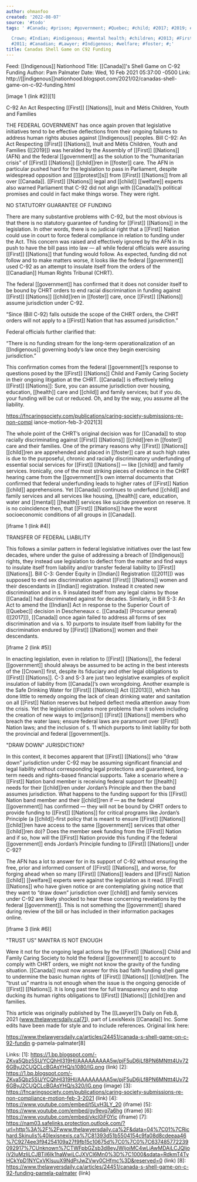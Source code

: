 ```yaml
---
author: ohmanfoo
created: '2022-08-07'
source: '#todo'
tags: ' #Canada; #prison; #government; #Quebec; #child; #2017; #2019; #protests; #

  Crown; #Indian; #indigenous; #mental health; #children; #2013; #First Nations; #protest;
  #2011; #Canadian; #Lawyer; #Indigenous; #welfare; #foster; #;'
title: Canadas Shell Game on C92 Funding
---
```


Feed: [[Indigenous]] Nationhood
Title: [[Canada]]'s Shell Game on C-92 Funding
Author: Pam Palmater
Date: Wed, 10 Feb 2021 05:37:00 -0500
Link: http://[[indigenous]]nationhood.blogspot.com/2021/02/canadas-shell-game-on-c-92-funding.html
 
[image 1 (link #2)][1]
 
C-92 An Act Respecting [[First]] [[Nations]], Inuit and Métis Children, Youth and 
Families
 
THE FEDERAL GOVERNMENT has once again proven that legislative initiatives tend 
to be effective deflections from their ongoing failures to address human rights 
abuses against [[Indigenous]] peoples. Bill C-92: An Act Respecting [[First]] [[Nations]], 
Inuit and Métis Children, Youth and Families ([[2019]]) was heralded by the Assembly
of [[First]] [[Nations]] (AFN) and the federal [[government]] as the solution to the 
“humanitarian crisis” of [[First]] [[Nations]] [[child]]ren in [[foster]] care. The AFN in 
particular pushed hard for the legislation to pass in Parliament, despite 
widespread opposition and [[[[protest]]s]] from [[First]] [[Nations]] from all over [[Canada]]. 
[[First]] [[Nations]] legal and [[child]] [[welfare]] experts also warned Parliament that C-92 
did not align with [[Canada]]’s political promises and could in fact make things 
worse. They were right.
 
NO STATUTORY GUARANTEE OF FUNDING
 
There are many substantive problems with C-92, but the most obvious is that 
there is no statutory guarantee of funding for [[First]] [[Nations]] in the legislation.
In other words, there is no judicial right that a [[First]] Nation could use in 
court to force federal compliance in relation to funding under the Act. This 
concern was raised and effectively ignored by the AFN in its push to have the 
bill pass into law — all while federal officials were assuring [[First]] [[Nations]] 
that funding would follow. As expected, funding did not follow and to make 
matters worse, it looks like the federal [[government]] used C-92 as an attempt to 
insulate itself from the orders of the [[Canadian]] Human Rights Tribunal (CHRT).
 
The federal [[government]] has confirmed that it does not consider itself to be 
bound by CHRT orders to end racial discrimination in funding against [[First]] 
[[Nations]] [[child]]ren in [[foster]] care, once [[First]] [[Nations]] assume jurisdiction under 
C-92.
 
“Since (Bill C-92) falls outside the scope of the CHRT orders, the CHRT orders 
will not apply to a [[First]] Nation that has assumed jurisdiction.”
 
Federal officials further clarified that:
 
“There is no funding stream for the long-term operationalization of an 
[[Indigenous]] governing body’s law once they begin exercising jurisdiction.”
 
This confirmation comes from the federal [[government]]’s response to questions 
posed by the [[First]] [[Nations]] Child and Family Caring Society in their ongoing 
litigation at the CHRT. [[Canada]] is effectively telling [[First]] [[Nations]]: Sure, you 
can assume jurisdiction over housing, education, [[health]] care and [[child]] and 
family services; but if you do, your funding will be cut or reduced. Oh, and by 
the way, you assume all the liability.
 
https://fncaringsociety.com/publications/caring-society-submissions-re-non-compl
iance-motion-feb-3-2021[3]
 
The whole point of the CHRT’s original decision was for [[Canada]] to stop racially 
discriminating against [[First]] [[Nations]] [[child]]ren in [[foster]] care and their families.
One of the primary reasons why [[First]] [[Nations]] [[child]]ren are apprehended and placed
in [[foster]] care at such high rates is due to the purposeful, chronic and racially
discriminatory underfunding of essential social services for [[First]] [[Nations]] — 
like [[child]] and family services. Ironically, one of the most striking pieces of 
evidence in the CHRT hearing came from the [[government]]’s own internal documents 
that confirmed that federal underfunding leads to higher rates of [[First]] Nation 
[[child]] apprehensions. Yet [[Canada]] continues to underfund [[child]] and family services
and all services like housing, [[health]] care, education, water and [[mental]] [[health]] 
services like suicide prevention on reserve. It is no coincidence then, that 
[[First]] [[Nations]] have the worst socioeconomic conditions of all groups in [[Canada]].
 
[iframe 1 (link #4)]
 
TRANSFER OF FEDERAL LIABILITY
 
This follows a similar pattern in federal legislative initiatives over the last 
few decades, where under the guise of addressing a breach of [[Indigenous]] rights, 
they instead use legislation to deflect from the matter and find ways to 
insulate itself from liability and/or transfer federal liability to [[First]] 
[[Nations]]. Bill C-3: Gender Equity in [[Indian]] Registration ([[2011]]) was supposed to 
end sex discrimination against [[First]] [[Nations]] women and their descendants in 
[[Indian]] registration. Instead it created new discrimination and in s. 9 insulated
itself from any legal claims by those [[Canada]] had discriminated against for 
decades. Similarly, in Bill S-3: An Act to amend the [[Indian]] Act in response to 
the Superior Court of [[Quebec]] decision in Descheneaux c. [[Canada]] (Procureur 
general) ([[2017]]), [[Canada]] once again failed to address all forms of sex 
discrimination and via s. 10 purports to insulate itself from liability for the 
discrimination endured by [[First]] [[Nations]] women and their descendants.
 
[iframe 2 (link #5)]
 
 
In enacting legislation, even in relation to [[First]] [[Nations]], the federal 
[[government]] should always be assumed to be acting in the best interests of the 
[[Crown]] first, despite its fiduciary and other legal obligations to [[First]] [[Nations]].
C-3 and S-3 are just two legislative examples of explicit insulation of 
liability from [[Canada]]’s own wrongdoing. Another example is the Safe Drinking 
Water for [[First]] [[Nations]] Act ([[2013]]), which has done little to remedy ongoing the 
lack of clean drinking water and sanitation on all [[First]] Nation reserves but 
helped deflect media attention away from the crisis. Yet the legislation creates
more problems than it solves including the creation of new ways to im[[prison]] 
[[First]] [[Nations]] members who breach the water laws; ensure federal laws are 
paramount over [[First]] Nation laws; and the inclusion of s. 11 which purports to 
limit liability for both the provincial and federal [[government]]s.
 
"DRAW DOWN" JURISDICTION?
 
In this context, it becomes apparent that [[First]] [[Nations]] who “draw down” 
jurisdiction under C-92 may be assuming significant financial and legal 
liability without corresponding legal protections and guaranteed, long-term 
needs and rights-based financial supports. Take a scenario where a [[First]] Nation 
band member is receiving federal support for [[health]] needs for their [[child]]ren 
under Jordan’s Principle and then the band assumes jurisdiction. What happens to
the funding support for this [[First]] Nation band member and their [[child]]ren if — as
the federal [[government]] has confirmed — they will not be bound by CHRT orders to 
provide funding to [[First]] [[Nations]] for critical programs like Jordan’s Principle 
(a [[child]]-first policy that is meant to ensure [[First]] [[Nations]] [[child]]ren have access
to the same [[government]] services that other [[child]]ren do)? Does the member seek 
funding from the [[First]] Nation and if so, how will the [[First]] Nation provide this 
funding if the federal [[government]] ends Jordan’s Principle funding to [[First]] 
[[Nations]] under C-92?
 
The AFN has a lot to answer for in its support of C-92 without ensuring the 
free, prior and informed consent of [[First]] [[Nations]], and worse, for forging ahead 
when so many [[First]] [[Nations]] leaders and [[First]] Nation [[child]] [[welfare]] experts were 
against the legislation as it read. [[First]] [[Nations]] who have given notice or are 
contemplating giving notice that they want to “draw down” jurisdiction over 
[[child]] and family services under C-92 are likely shocked to hear these concerning
revelations by the federal [[government]]. This is not something the [[government]] 
shared during review of the bill or has included in their information packages 
online.
 
[iframe 3 (link #6)]
 
"TRUST US" MANTRA IS NOT ENOUGH
 
Were it not for the ongoing legal actions by the [[First]] [[Nations]] Child and Family 
Caring Society to hold the federal [[government]] to account to comply with CHRT 
orders, we might not know the gravity of the funding situation. [[Canada]] must now 
answer for this bad faith funding shell game to undermine the basic human rights
of [[First]] [[Nations]] [[child]]ren. The “trust us” mantra is not enough when the issue is
the ongoing genocide of [[First]] [[Nations]]. It is long past time for full 
transparency and to stop ducking its human rights obligations to [[First]] [[Nations]] 
[[child]]ren and families.
 
This article was originally published by The [[Lawyer]]’s Daily on Feb.8, 2021 
(www.thelawyersdaily.ca[7]), part of LexisNexis [[Canada]] Inc. Some edits have been
made for style and to include references. Original link here:
 
https://www.thelawyersdaily.ca/articles/24451/canada-s-shell-game-on-c-92-fundin
g-pamela-palmater[8]
 
 
 
 
Links: 
[1]: https://1.bp.blogspot.com/-ZKva5Qbz5SU/YCQhHl319HI/AAAAAAAAA5w/pjF5uD6jLf8PN6MNttt4Uv726GByJ2CUQCLcBGAsYHQ/s1080/IG.png (link)
[2]: https://1.bp.blogspot.com/-ZKva5Qbz5SU/YCQhHl319HI/AAAAAAAAA5w/pjF5uD6jLf8PN6MNttt4Uv726GByJ2CUQCLcBGAsYHQ/s320/IG.png (image)
[3]: https://fncaringsociety.com/publications/caring-society-submissions-re-non-compliance-motion-feb-3-2021 (link)
[4]: https://www.youtube.com/embed/t5LvH3LY_20 (iframe)
[5]: https://www.youtube.com/embed/gy9evq7a6hg (iframe)
[6]: https://www.youtube.com/embed/vkcl0iF0Yic (iframe)
[7]: https://nam03.safelinks.protection.outlook.com/?url=http%3A%2F%2Fwww.thelawyersdaily.ca%2F&data=04%7C01%7CRichard.Skinulis%40lexisnexis.ca%7C81393d51b5504154c9fa08d8cdeeaa46%7C9274ee3f94254109a27f9fb15c10675d%7C0%7C0%7C637485772239092917%7CUnknown%7CTWFpbGZsb3d8eyJWIjoiMC4wLjAwMDAiLCJQIjoiV2luMzIiLCJBTiI6Ik1haWwiLCJXVCI6Mn0%3D%7C1000&sdata=RdkmT4TyHCkYpD1NYCxVKIsuuX9NdPrJwZVwy0CHfmc%3D&reserved=0 (link)
[8]: https://www.thelawyersdaily.ca/articles/24451/canada-s-shell-game-on-c-92-funding-pamela-palmater (link)